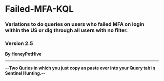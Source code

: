 # Failed-MFA-KQL
### Variations to do queries on users who failed MFA on login within the US or dig through all users with no filter.

### **Version 2.5**

 **By HoneyPotHive**

------------------------------------------------------------------------------------------------
--__Two Quries in which you just copy an paste over into your Query tab in Sentinel Hunting.__--
